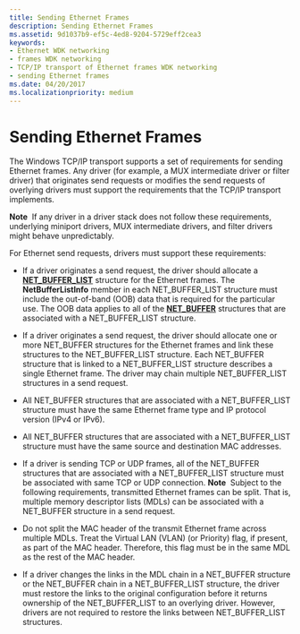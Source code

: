 ```yaml
---
title: Sending Ethernet Frames
description: Sending Ethernet Frames
ms.assetid: 9d1037b9-ef5c-4ed8-9204-5729eff2cea3
keywords:
- Ethernet WDK networking
- frames WDK networking
- TCP/IP transport of Ethernet frames WDK networking
- sending Ethernet frames
ms.date: 04/20/2017
ms.localizationpriority: medium
---
```


# Sending Ethernet Frames





The Windows TCP/IP transport supports a set of requirements for sending Ethernet frames. Any driver (for example, a MUX intermediate driver or filter driver) that originates send requests or modifies the send requests of overlying drivers must support the requirements that the TCP/IP transport implements.

**Note**  If any driver in a driver stack does not follow these requirements, underlying miniport drivers, MUX intermediate drivers, and filter drivers might behave unpredictably.

 

For Ethernet send requests, drivers must support these requirements:

-   If a driver originates a send request, the driver should allocate a [**NET\_BUFFER\_LIST**](https://docs.microsoft.com/windows-hardware/drivers/ddi/content/ndis/ns-ndis-_net_buffer_list) structure for the Ethernet frames. The **NetBufferListInfo** member in each NET\_BUFFER\_LIST structure must include the out-of-band (OOB) data that is required for the particular use. The OOB data applies to all of the [**NET\_BUFFER**](https://docs.microsoft.com/windows-hardware/drivers/ddi/content/ndis/ns-ndis-_net_buffer) structures that are associated with a NET\_BUFFER\_LIST structure.

-   If a driver originates a send request, the driver should allocate one or more NET\_BUFFER structures for the Ethernet frames and link these structures to the NET\_BUFFER\_LIST structure. Each NET\_BUFFER structure that is linked to a NET\_BUFFER\_LIST structure describes a single Ethernet frame. The driver may chain multiple NET\_BUFFER\_LIST structures in a send request. 

-   All NET\_BUFFER structures that are associated with a NET\_BUFFER\_LIST structure must have the same Ethernet frame type and IP protocol version (IPv4 or IPv6).

-   All NET\_BUFFER structures that are associated with a NET\_BUFFER\_LIST structure must have the same source and destination MAC addresses.

-   If a driver is sending TCP or UDP frames, all of the NET\_BUFFER structures that are associated with a NET\_BUFFER\_LIST structure must be associated with same TCP or UDP connection.
    **Note**  Subject to the following requirements, transmitted Ethernet frames can be split. That is, multiple memory descriptor lists (MDLs) can be associated with a NET\_BUFFER structure in a send request.

     

-   Do not split the MAC header of the transmit Ethernet frame across multiple MDLs. Treat the Virtual LAN (VLAN) (or Priority) flag, if present, as part of the MAC header. Therefore, this flag must be in the same MDL as the rest of the MAC header.

-   If a driver changes the links in the MDL chain in a NET\_BUFFER structure or the NET\_BUFFER chain in a NET\_BUFFER\_LIST structure, the driver must restore the links to the original configuration before it returns ownership of the NET\_BUFFER\_LIST to an overlying driver. However, drivers are not required to restore the links between NET\_BUFFER\_LIST structures.

 

 





